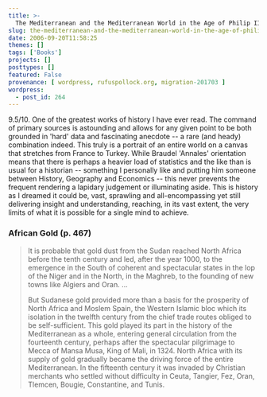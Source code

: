 ```yaml
---
title: >-
  The Mediterranean and the Mediterranean World in the Age of Philip II: Volume I by Fernand Braudel
slug: the-mediterranean-and-the-mediterranean-world-in-the-age-of-philip-ii-volume-i-by-fernand-braudel
date: 2006-09-20T11:58:25
themes: []
tags: ['Books']
projects: []
posttypes: []
featured: False
provenance: [ wordpress, rufuspollock.org, migration-201703 ]
wordpress:
  - post_id: 264
---
```


9.5/10. One of the greatest works of history I have ever read. The command of primary sources is astounding and allows for any given point to be both grounded in 'hard' data and fascinating anecdote -- a rare (and heady) combination indeed. This truly is a portrait of an entire world on a canvas that stretches from France to Turkey. While Braudel 'Annales' orientation means that there is perhaps a heavier load of statistics and the like than is usual for a historian -- something I personally like and putting him someone between History, Geography and Economics -- this never prevents the frequent rendering a lapidary judgement or illuminating aside. This is history as I dreamed it could be, vast, sprawling and all-encompassing yet still delivering insight and understanding, reaching, in its vast extent, the very limits of what it is possible for a single mind to achieve.

### African Gold (p. 467)

> It is probable that gold dust from the Sudan reached North Africa before the tenth century and led, after the year 1000, to the emergence in the South of coherent and spectacular states in the lop of the Niger and in the North, in the Maghreb, to the founding of new towns like Algiers and Oran. ...
>
> But Sudanese gold provided more than a basis for the prosperity of North Africa and Moslem Spain, the Western Islamic bloc which its isolation in the twelfth century from the chief trade routes obliged to be self-sufficient. This gold played its part in the history of the Mediterranean as a whole, entering general circulation from the fourteenth century, perhaps after the spectacular pilgrimage to Mecca of Mansa Musa, King of Mali, in 1324. North Africa with its supply of gold gradually became the driving force of the entire Mediterranean. In the fifteenth century it was invaded by Christian merchants who settled without difficulty in Ceuta, Tangier, Fez, Oran, Tlemcen, Bougie, Constantine, and Tunis. 

